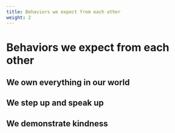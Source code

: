 ```yaml
---
title: Behaviors we expect from each other
weight: 2
---
```


# Behaviors we expect from each other

## We own everything in our world

## We step up and speak up

## We demonstrate kindness
